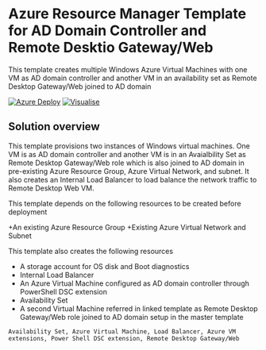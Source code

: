 # Azure Resource Manager Template for AD Domain Controller and Remote Desktio Gateway/Web

This template creates multiple Windows Azure Virtual Machines with one VM as AD domain controller and another VM in an availability set as Remote Desktop Gateway/Web joined to AD domain

[![Azure Deploy](http://azuredeploy.net/deploybutton.png)](https://portal.azure.com/#create/Microsoft.Template/uri/https%3A%2F%2Fraw.githubusercontent.com%2Fhyperionian%2FARM-Templates%2Fmaster%2Fvm-ad-rdgw%2Fazuredeploy.json)
[![Visualise](http://armviz.io/visualizebutton.png)](http://armviz.io/#/?load=https%3A%2F%2Fraw.githubusercontent.com%2Fhyperionian%2FARM-Templates%2Fmaster%F2vm-ad-rdgw%2Fazuredeploy.json)

## Solution overview

This template provisions two instances of Windows virtual machines. One VM is as AD domain controller and another VM is in an Avaialbility Set as Remote Desktop Gateway/Web role which is also joined to AD domain in pre-existing Azure Resource Group, Azure Virtual Network, and subnet. It also creates an Internal Load Balancer to load balance the network traffic to Remote Desktop Web VM.

This template  depends on the following resources to be created before deployment

+An existing Azure Resource Group
+Existing Azure Virtual Network and Subnet

This template also  creates the following resources

- A storage account for OS disk and Boot diagnostics
- Internal Load Balancer
- An Azure Virtual Machine configured as AD domain controller through PowerShell DSC extension
- Availability Set
- A second Virtual Machine referred in linked template as Remote Desktop Gateway/Web role joined to AD domain setup in the master template

`Availability Set, Azure Virtual Machine, Load Balancer, Azure VM extensions, Power Shell DSC extension, Remote Desktop Gateway/Web`